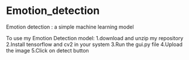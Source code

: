# Emotion_detection
Emotion detection : a simple machine learning model

To use my Emotion Detection model:
1.download and unzip my repository
2.Install tensorflow and cv2 in your system
3.Run the gui.py file
4.Upload the image 
5.Click on detect button
